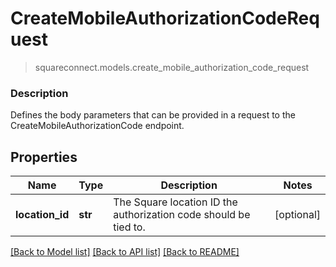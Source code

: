 # CreateMobileAuthorizationCodeRequest
> squareconnect.models.create_mobile_authorization_code_request

### Description

Defines the body parameters that can be provided in a request to the CreateMobileAuthorizationCode endpoint.

## Properties
Name | Type | Description | Notes
------------ | ------------- | ------------- | -------------
**location_id** | **str** | The Square location ID the authorization code should be tied to. | [optional] 

[[Back to Model list]](../README.md#documentation-for-models) [[Back to API list]](../README.md#documentation-for-api-endpoints) [[Back to README]](../README.md)


